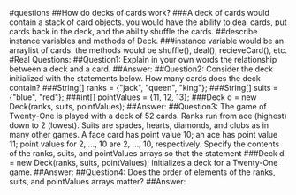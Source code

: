 #questions
##How do decks of cards work?
###A deck of cards would contain a stack of card objects. you would have the ability to deal cards, put cards back in the deck, and the ability shuffle the cards.
##describe instance variables and methods of Deck.
###instance variable would be an arraylist of cards. the methods would be shuffle(), deal(), recieveCard(), etc.
#Real Questions:
##Question1: Explain in your own words the relationship between a deck and a card.
##Answer:
##Question2: Consider the deck initialized with the statements below. How many cards does the deck contain?
###String[] ranks = {"jack", "queen", "king"};
###String[] suits = {"blue", "red"};
###int[] pointValues = {11, 12, 13};
###Deck d = new Deck(ranks, suits, pointValues);
##Answer:
##Question3: The game of Twenty-One is played with a deck of 52 cards. Ranks run from ace (highest) down to 2 (lowest). Suits are spades, hearts, diamonds, and clubs as in many other games. A face card has point value 10; an ace has point value 11; point values for 2, …, 10 are 2, …, 10, respectively. Specify the contents of the ranks, suits, and pointValues arrays so that the statement
###Deck d = new Deck(ranks, suits, pointValues); initializes a deck for a Twenty-One game.
##Answer:
##Question4: Does the order of elements of the ranks, suits, and pointValues arrays matter?
##Answer:
